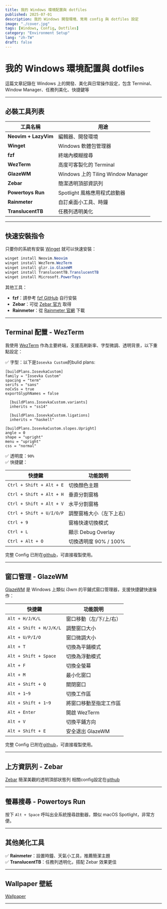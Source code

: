 ```yaml
---
title: 我的 Windows 環境配置與 dotfiles
published: 2025-07-01
description: 我的 Windows 開發環境、常用 config 與 dotfiles 設定
image: "./cover.jpg"
tags: [Windows, Config, Dotfiles]
category: "Environment Setup"
lang: "zh-TW"
draft: false
---
```


# 我的 Windows 環境配置與 dotfiles

這篇文章記錄在 Windows 上的開發、美化與日常操作設定，包含 Terminal、Window Manager、任務列美化、快捷鍵等

---

## 必裝工具列表

| 工具名稱      | 用途                           |
|---------------|--------------------------------|
| **Neovim + LazyVim** | 編輯器、開發環境                     |
| **Winget**          | Windows 軟體包管理器                |
| **fzf**             | 終端內模糊搜尋                      |
| **WezTerm**         | 高度可客製化的 Terminal              |
| **GlazeWM**         | Windows 上的 Tiling Window Manager |
| **Zebar**           | 簡潔透明頂部資訊列                  |
| **Powertoys Run**   | Spotlight 風格應用程式啟動器        |
| **Rainmeter**       | 自訂桌面小工具、時鐘                |
| **TranslucentTB**   | 任務列透明美化                      |

---

## 快速安裝指令

只要你的系統有安裝 [Winget](https://learn.microsoft.com/en-us/windows/package-manager/winget/) 就可以快速安裝：

```powershell
winget install Neovim.Neovim
winget install WezTerm.WezTerm
winget install glzr.io.GlazeWM
winget install TranslucentTB.TranslucentTB
winget install Microsoft.PowerToys
```

其他工具：

- **fzf**：請參考 [fzf GitHub](https://github.com/junegunn/fzf) 自行安裝  
- **Zebar**：可從 [Zebar 官方](https://github.com/jaimeenahn/zebar) 取得  
- **Rainmeter**：從 [Rainmeter 官網](https://www.rainmeter.net/) 下載

---

## Terminal 配置 - WezTerm

我使用 [WezTerm](https://wezterm.org/) 作為主要終端，支援高刷新率、字型微調、透明背景，以下重點設定：

✅ 字型：以下是`Iosevka Custom`的bulid plans:
```
[buildPlans.IosevkaCustom]
family = "Iosevka Custom"
spacing = "term"
serifs = "sans"
noCvSs = true
exportGlyphNames = false

  [buildPlans.IosevkaCustom.variants]
  inherits = "ss14"

  [buildPlans.IosevkaCustom.ligations]
  inherits = "haskell"

[buildPlans.IosevkaCustom.slopes.Upright]
angle = 0
shape = "upright"
menu = "upright"
css = "normal"
```
✅ 透明度：`90%`  
✅ 快捷鍵：  

| 快捷鍵                     | 功能說明                           |
|----------------------------|-------------------------------------|
| `Ctrl + Shift + Alt + E`   | 切換顏色主題                       |
| `Ctrl + Shift + Alt + H`   | 垂直分割窗格                       |
| `Ctrl + Shift + Alt + V`   | 水平分割窗格                       |
| `Ctrl + Shift + U/I/O/P`   | 調整窗格大小（左下上右）           |
| `Ctrl + 9`                 | 窗格快速切換模式                   |
| `Ctrl + L`                 | 顯示 Debug Overlay                 |
| `Ctrl + Alt + O`           | 切換透明度 90% / 100%              |

完整 Config 已附在[github](https://github.com/Catneko-0422/make-windows-pretty/blob/main/.wezterm.lua)，可直接複製使用。

---

## 窗口管理 - GlazeWM

[GlazeWM](https://github.com/glzr-io/glazewm) 是 Windows 上類似 i3wm 的平鋪式窗口管理器，支援快捷鍵快速操作：

| 快捷鍵                 | 功能說明                             |
|------------------------|---------------------------------------|
| `Alt + H/J/K/L`        | 窗口移動（左/下/上/右）              |
| `Alt + Shift + H/J/K/L`| 調整窗口大小                         |
| `Alt + U/P/I/O`        | 窗口微調大小                         |
| `Alt + T`              | 切換為平鋪模式                       |
| `Alt + Shift + Space`  | 切換為浮動模式                       |
| `Alt + F`              | 切換全螢幕                           |
| `Alt + M`              | 最小化窗口                           |
| `Alt + Shift + Q`      | 關閉窗口                             |
| `Alt + 1~9`            | 切換工作區                           |
| `Alt + Shift + 1~9`    | 將窗口移動至指定工作區               |
| `Alt + Enter`          | 開啟 WezTerm                         |
| `Alt + V`              | 切換平鋪方向                         |
| `Alt + Shift + E`      | 安全退出 GlazeWM                     |


完整 Config 已附在[github](https://github.com/Catneko-0422/make-windows-pretty/blob/main/config.yaml)，可直接複製使用。

---

## 上方資訊列 - Zebar

[Zebar](https://github.com/glzr-io/zebar)
簡潔美觀的透明頂部狀態列
相關config設定在[github](https://github.com/Catneko-0422/make-windows-pretty)


---

## 螢幕搜尋 - Powertoys Run

按下 `Alt + Space` 呼叫出全系統搜尋啟動器，類似 macOS Spotlight，非常方便。

---

## 其他美化工具

✅ **Rainmeter**：設置時鐘、天氣小工具，推薦簡潔主題  
✅ **TranslucentTB**：任務列透明化，搭配 Zebar 效果更佳  

---

## Wallpaper 壁紙

[Wallpaper](https://github.com/Catneko-0422/make-windows-pretty/blob/main/wallpaper.png)

---
